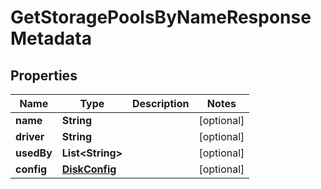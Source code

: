 

# GetStoragePoolsByNameResponseMetadata


## Properties

Name | Type | Description | Notes
------------ | ------------- | ------------- | -------------
**name** | **String** |  |  [optional]
**driver** | **String** |  |  [optional]
**usedBy** | **List&lt;String&gt;** |  |  [optional]
**config** | [**DiskConfig**](DiskConfig.md) |  |  [optional]



